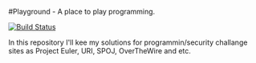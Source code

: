 #Playground - A place to play programming.

[![Build Status](https://travis-ci.org/deniscostadsc/playground.svg?branch=master)](https://travis-ci.org/deniscostadsc/playground)

In this repository I'll kee my solutions for programmin/security challange
sites as Project Euler, URI, SPOJ, OverTheWire and etc.
